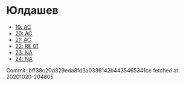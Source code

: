 # Юлдашев
- [19: AC](19.md)
- [20: AC](20.md)
- [21: AC](21.md)
- [22: RE 01](22.md)
- [23: NA](23.md)
- [24: NA](24.md)

Commit: bff38c20d329eda8fd3a0336142b4435465341ce
 fetched at: 20201020-204805
